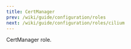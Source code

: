 ```yaml
---
title: CertManager
prev: /wiki/guide/configuration/roles
next: /wiki/guide/configuration/roles/cilium
---
```


CertManager role.

<!--more-->
